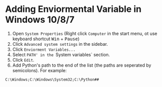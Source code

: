 # Adding Enviormental Variable in Windows 10/8/7
1. Open `System Properties` (Right click `Computer` in the start menu, ot use keyboard shortcut <kbd>Win</kbd> + <kbd>Pause</kbd>)
2. Click `Advanced system settings` in the sidebar.
3. Click `Enviorment Variables...`
4. Select `PATH' in the `System variables` section.
5. Click `Edit`.
6. Add Python's path to the end of the list (the paths are seperated by semicolons). For example:
```
C:\Windows;C:\Windows\System32;C:\Python##
```
